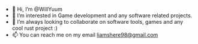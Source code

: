 - 👋 Hi, I’m @WillYuum
- 👀 I’m interested in Game development and any software related projects.
- 💞️ I’m always looking to collaborate on software tools, games and any cool rust project :) 
- 📫 You can reach me on my email liamshere98@gmail.com

<!---
WillYuum/WillYuum is a ✨ special ✨ repository because its `README.md` (this file) appears on your GitHub profile.
You can click the Preview link to take a look at your changes.
--->
